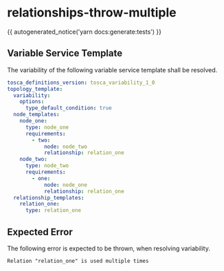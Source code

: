 # relationships-throw-multiple

{{ autogenerated_notice('yarn docs:generate:tests') }}


## Variable Service Template

The variability of the following variable service template shall be resolved.

```yaml linenums="1"
tosca_definitions_version: tosca_variability_1_0
topology_template:
  variability:
    options:
      type_default_condition: true
  node_templates:
    node_one:
      type: node_one
      requirements:
        - two:
            node: node_two
            relationship: relation_one
    node_two:
      type: node_two
      requirements:
        - one:
            node: node_one
            relationship: relation_one
  relationship_templates:
    relation_one:
      type: relation_one
```




## Expected Error

The following error is expected to be thrown, when resolving variability.

```text linenums="1"
Relation "relation_one" is used multiple times
```
